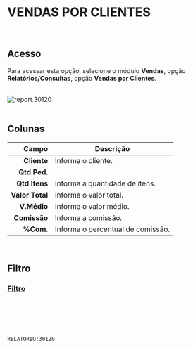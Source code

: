 # VENDAS POR CLIENTES
<br>

## Acesso
Para acessar esta opção, selecione o módulo **Vendas**, opção **Relatórios/Consultas**, opção **Vendas por Clientes**.
<br>
<br>

![report.30120](https://raw.githubusercontent.com/netforcews/docs-siscom/master/relatorios/imagens/report.30120.png)
<br>
<br>

## Colunas
Campo | Descrição
--:|---
**Cliente** | Informa o cliente.
**Qtd.Ped.** | 
**Qtd.Itens** | Informa a quantidade de itens.
**Valor Total** | Informa o valor total.
**V.Médio** | Informa o valor médio.
**Comissão** | Informa a comissão.
**%Com.** | Informa o percentual de comissão.
<br>

## Filtro
### [Filtro](/geral/rep-filtro-vendas.md)
<br>
<br>
<br>
<br>

```RELATORIO:30120```
